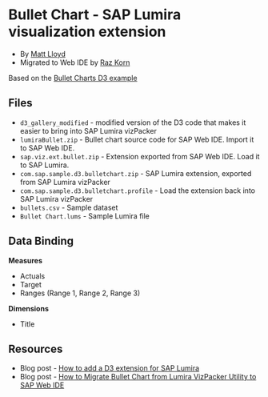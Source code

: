 Bullet Chart - SAP Lumira visualization extension
=================================================
* By [Matt Lloyd](http://scn.sap.com/people/matt.lloyd)<br>
* Migrated to Web IDE by [Raz Korn](http://scn.sap.com/people/raz.korn)

Based on the [Bullet Charts D3 example](http://bl.ocks.org/mbostock/4061961)

Files
-----------
* `d3_gallery_modified` - modified version of the D3 code that makes it easier to bring into SAP Lumira vizPacker
* `lumiraBullet.zip` - Bullet chart source code for SAP Web IDE. Import it to SAP Web IDE.
* `sap.viz.ext.bullet.zip` - Extension exported from SAP Web IDE. Load it to SAP Lumira.
* `com.sap.sample.d3.bulletchart.zip` - SAP Lumira extension, exported from SAP Lumira vizPacker
* `com.sap.sample.d3.bulletchart.profile` - Load the extension back into SAP Lumira vizPacker
* `bullets.csv` - Sample dataset
* `Bullet Chart.lums` - Sample Lumira file

Data Binding
-------------
<strong>Measures</strong>
* Actuals
* Target
* Ranges (Range 1, Range 2, Range 3)
 
<strong>Dimensions</strong>
* Title

Resources
-----------
* Blog post - [How to add a D3 extension for SAP Lumira](http://scn.sap.com/community/lumira/blog/2014/02/19/how-to-add-a-d3-extension-for-sap-lumira)
* Blog post - [How to Migrate Bullet Chart from Lumira VizPacker Utility to SAP Web IDE](http://scn.sap.com/community/lumira/blog/2015/05/18/migrate-bullet-chart-from-lumira-vizpacker-utility-to-sap-web-ide-vizpacker-plugin)
